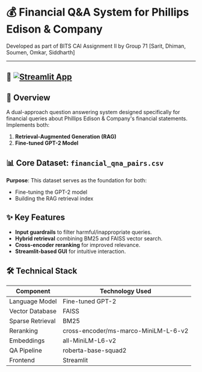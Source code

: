 # 💰 Financial Q&A System for Phillips Edison & Company

Developed as part of BITS CAI Assignment II by Group 71 [Sarit, Dhiman, Soumen, Omkar, Siddharth]

---

## 🌟 [![Streamlit App](https://static.streamlit.io/badges/streamlit_badge_black_white.svg)](https://bits-cai-group-71-assignment-2.streamlit.app/)

## 📌 Overview

A dual-approach question answering system designed specifically for financial queries about Phillips Edison & Company's financial statements. 
Implements both:
1. **Retrieval-Augmented Generation (RAG)**
2. **Fine-tuned GPT-2 Model**

## 📊 Core Dataset: `financial_qna_pairs.csv`

**Purpose**:  This dataset serves as the foundation for both:
- Fine-tuning the GPT-2 model
- Building the RAG retrieval index

## ✨ Key Features

- **Input guardrails** to filter harmful/inappropriate queries.
- **Hybrid retrieval** combining BM25 and FAISS vector search.
- **Cross-encoder reranking** for improved relevance.
- **Streamlit-based GUI** for intuitive interaction.

## 🛠️ Technical Stack

| Component               | Technology Used                          |
|-------------------------|------------------------------------------|
| Language Model          | Fine-tuned GPT-2                         |
| Vector Database         | FAISS                                    |
| Sparse Retrieval        | BM25                                     |
| Reranking               | cross-encoder/ms-marco-MiniLM-L-6-v2     |
| Embeddings              | all-MiniLM-L6-v2                         |
| QA Pipeline             | roberta-base-squad2                      |
| Frontend                | Streamlit                                |
